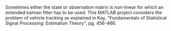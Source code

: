 Sometimes either the state or observation matrix is non-linear for which an extended kalman filter has to be used. 
This MATLAB project considers the problem of vehicle tracking as explained in Kay, "Fundamentals of Statistical Signal Processing:
Estimation Theory", pg. 456-466.

